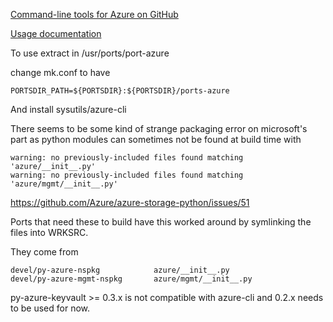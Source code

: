 [Command-line tools for Azure on GitHub](https://github.com/Azure/azure-cli)

[Usage documentation](https://docs.microsoft.com/en-us/cli/azure/)

To use extract in /usr/ports/port-azure

change mk.conf to have

`PORTSDIR_PATH=${PORTSDIR}:${PORTSDIR}/ports-azure`

And install sysutils/azure-cli

There seems to be some kind of strange packaging error on microsoft's part
as python modules can sometimes not be found at build time with

```
warning: no previously-included files found matching 'azure/__init__.py'
warning: no previously-included files found matching 'azure/mgmt/__init__.py'
```
<https://github.com/Azure/azure-storage-python/issues/51>

Ports that need these to build have this worked around by symlinking
the files into WRKSRC.

They come from

```
devel/py-azure-nspkg            azure/__init__.py
devel/py-azure-mgmt-nspkg       azure/mgmt/__init__.py
```

py-azure-keyvault >= 0.3.x is not compatible with azure-cli and 0.2.x needs
to be used for now.
